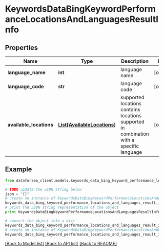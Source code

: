 # KeywordsDataBingKeywordPerformanceLocationsAndLanguagesResultInfo


## Properties

Name | Type | Description | Notes
------------ | ------------- | ------------- | -------------
**language_name** | **int** | language name | [optional] 
**language_code** | **str** | language code | [optional] 
**available_locations** | [**List[AvailableLocations]**](AvailableLocations.md) | supported locations contains locations supported in combination with a specific language | [optional] 

## Example

```python
from dataforseo_client.models.keywords_data_bing_keyword_performance_locations_and_languages_result_info import KeywordsDataBingKeywordPerformanceLocationsAndLanguagesResultInfo

# TODO update the JSON string below
json = "{}"
# create an instance of KeywordsDataBingKeywordPerformanceLocationsAndLanguagesResultInfo from a JSON string
keywords_data_bing_keyword_performance_locations_and_languages_result_info_instance = KeywordsDataBingKeywordPerformanceLocationsAndLanguagesResultInfo.from_json(json)
# print the JSON string representation of the object
print KeywordsDataBingKeywordPerformanceLocationsAndLanguagesResultInfo.to_json()

# convert the object into a dict
keywords_data_bing_keyword_performance_locations_and_languages_result_info_dict = keywords_data_bing_keyword_performance_locations_and_languages_result_info_instance.to_dict()
# create an instance of KeywordsDataBingKeywordPerformanceLocationsAndLanguagesResultInfo from a dict
keywords_data_bing_keyword_performance_locations_and_languages_result_info_form_dict = keywords_data_bing_keyword_performance_locations_and_languages_result_info.from_dict(keywords_data_bing_keyword_performance_locations_and_languages_result_info_dict)
```
[[Back to Model list]](../README.md#documentation-for-models) [[Back to API list]](../README.md#documentation-for-api-endpoints) [[Back to README]](../README.md)


